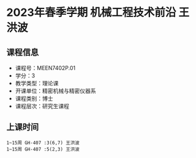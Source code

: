 # 2023年春季学期 机械工程技术前沿 王洪波






## 课程信息

- 课程号：MEEN7402P.01
- 学分：3
- 教学类型：理论课
- 开课单位：精密机械与精密仪器系
- 课程类别：博士
- 课程层次：研究生课程

## 上课时间

```
1~15周 GH-407 :3(6,7) 王洪波
1~15周 GH-407 :5(2,3) 王洪波
```

